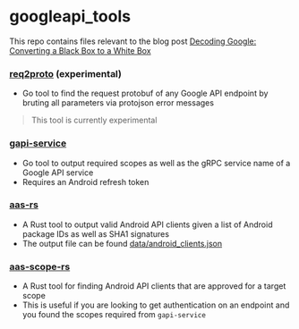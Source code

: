 
# googleapi_tools

This repo contains files relevant to the blog post [Decoding Google: Converting a Black Box to a White Box](https://brutecat.com/articles/decoding-google)

### [req2proto](./req2proto) (experimental)
- Go tool to find the request protobuf of any Google API endpoint by bruting all parameters via protojson error messages
> This tool is currently experimental

### [gapi-service](./gapi-service)
- Go tool to output required scopes as well as the gRPC service name of a Google API service
- Requires an Android refresh token

### [aas-rs](./aas-rs)
- A Rust tool to output valid Android API clients given a list of Android package IDs as well as SHA1 signatures
- The output file can be found [data/android_clients.json](data/android_clients.json)

### [aas-scope-rs](./aas-scope-rs)
- A Rust tool for finding Android API clients that are approved for a target scope
- This is useful if you are looking to get authentication on an endpoint and you found the scopes required from `gapi-service`
